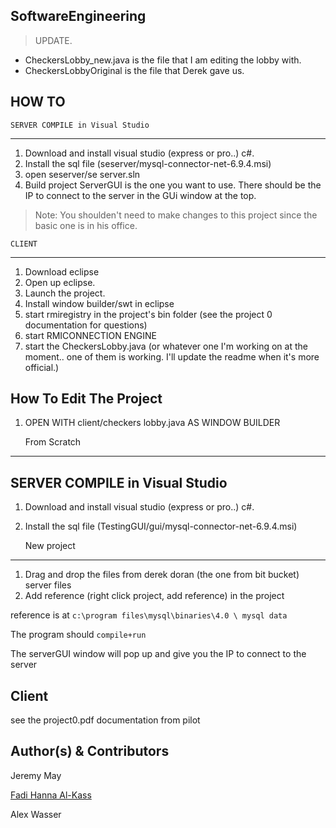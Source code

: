 SoftwareEngineering
--------


> UPDATE.
* CheckersLobby_new.java is the file that I am editing the lobby with.
* CheckersLobbyOriginal is the file that Derek gave us.


HOW TO
-------------

	SERVER COMPILE in Visual Studio
---------

1. Download and install visual studio (express or pro..) c#.
2. Install the sql file (seserver/mysql-connector-net-6.9.4.msi)
3. open seserver/se server.sln
4. Build project
	ServerGUI is the one you want to use.
	There should be the IP to connect to the server in the GUi window at the top.

> Note: You shoulden't need to make changes to this project since the basic one is in his office.

	CLIENT
----
1. Download eclipse
2. Open up eclipse.
3. Launch the project. 
4. Install window builder/swt in eclipse
5. start rmiregistry in the project's bin folder (see the project 0 documentation for questions)
6. start RMICONNECTION ENGINE
7. start the CheckersLobby.java  (or whatever one I'm working on at the moment.. one of them is working. I'll update the readme when it's more official.)

How To Edit The Project
-------
1. OPEN WITH client/checkers lobby.java AS WINDOW BUILDER

	From Scratch
-----

SERVER COMPILE in Visual Studio
------
1. Download and install visual studio (express or pro..) c#.
2. Install the sql file (TestingGUI/gui/mysql-connector-net-6.9.4.msi)

	New project
------
1. Drag and drop the files from derek doran (the one from bit bucket) server files
2. Add reference (right click project, add reference) in the project

reference is at `c:\program files\mysql\binaries\4.0 \ mysql data`

The program should `compile+run`

The serverGUI window will pop up and give you the IP to connect to the server

Client
---------
see the project0.pdf documentation from pilot


Author(s) & Contributors
----
Jeremy May

[Fadi Hanna Al-Kass](http://fadialkass.blogspot.com)

Alex Wasser
